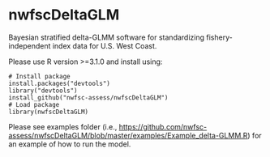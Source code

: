 nwfscDeltaGLM
=============

Bayesian stratified delta-GLMM software for standardizing fishery-independent index data for U.S. West Coast.

Please use R version >=3.1.0 and install using:

    # Install package
    install.packages("devtools")
    library("devtools")
    install_github("nwfsc-assess/nwfscDeltaGLM")
    # Load package
    library(nwfscDeltaGLM)

Please see examples folder (i.e., https://github.com/nwfsc-assess/nwfscDeltaGLM/blob/master/examples/Example_delta-GLMM.R) for an example of how to run the model.
